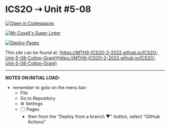 # ICS2O ⇢ Unit #5-08

[![Open in Codespaces](https://classroom.github.com/assets/launch-codespace-7f7980b617ed060a017424585567c406b6ee15c891e84e1186181d67ecf80aa0.svg)](https://classroom.github.com/open-in-codespaces?assignment_repo_id=11155402)

[![Mr Coxall's Super Linter](https://github.com/MTHS-ICS2O-2-2022/ICS2O-Unit-5-08-Colton-Grant/workflows/Mr%20Coxall's%20Super%20Linter/badge.svg)](https://github.com/MTHS-ICS2O-2-2022/ICS2O-Unit-5-08-Colton-Grant/actions)

[![Deploy Pages](https://github.com/MTHS-ICS2O-2-2022/ICS2O-Unit-5-08-Colton-Grant/workflows/Deploy%20Pages/badge.svg)](https://github.com/MTHS-ICS2O-2-2022/ICS2O-Unit-5-08-Colton-Grant/actions)

This site can be found at: [https://MTHS-ICS2O-2-2022.github.io/ICS2O-Unit-5-08-Colton-Grant](https://MTHS-ICS2O-2-2022.github.io/ICS2O-Unit-5-08-Colton-Grant)

---

**NOTES ON INITIAL LOAD:**
- remember to goto on the menu bar:
  - File
  - Go to Repository
  - ⚙ Settings
  - 🗔 Pages
    - then from the "Deploy from a branch ▼" button, select "GitHub Actions"
